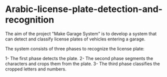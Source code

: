 # Arabic-license-plate-detection-and-recognition
The aim of the project "Make Garage System" is to develop a system that can detect and classify license plates of vehicles entering a garage.

The system consists of three phases to recognize the license plate:

  1- The first phase detects the plate.
  2- The second phase segments the characters and crops them from the plate.
  3- The third phase classifies the cropped letters and numbers.
